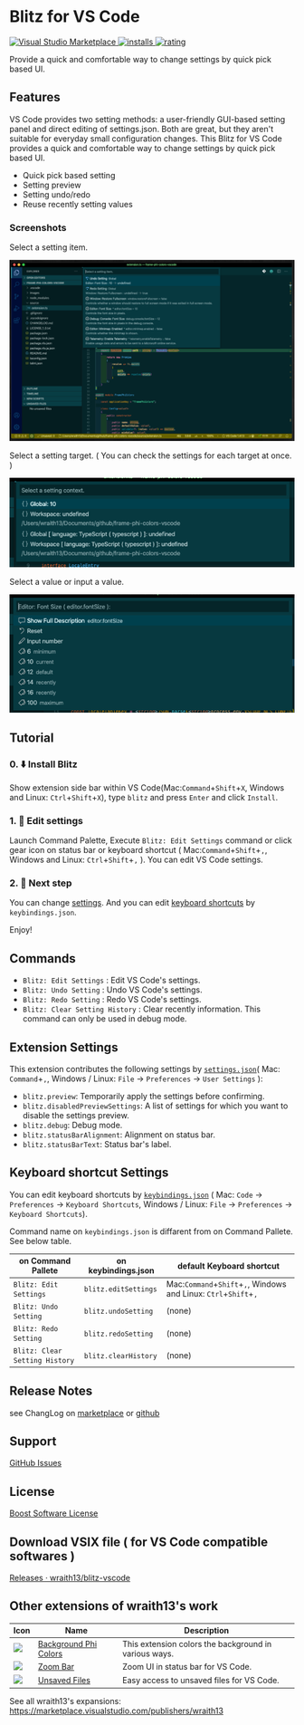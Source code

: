 # Blitz for VS Code

[![Visual Studio Marketplace](https://vsmarketplacebadge.apphb.com/version/wraith13.blitz.svg) ![installs](https://vsmarketplacebadge.apphb.com/installs/wraith13.blitz.svg) ![rating](https://vsmarketplacebadge.apphb.com/rating/wraith13.blitz.svg)](https://marketplace.visualstudio.com/items?itemName=wraith13.blitz)

Provide a quick and comfortable way to change settings by quick pick based UI.

## Features

VS Code provides two setting methods: a user-friendly GUI-based setting panel and direct editing of settings.json. Both are great, but they aren't suitable for everyday small configuration changes. This Blitz for VS Code provides a quick and comfortable way to change settings by quick pick based UI.

- Quick pick based setting
- Setting preview
- Setting undo/redo
- Reuse recently setting values

### Screenshots

Select a setting item.

![screenshot](images/screenshot.0.png)

Select a setting target. ( You can check the settings for each target at once. )

![screenshot](images/screenshot.1.png)

Select a value or input a value.

![screenshot](images/screenshot.2.png)

## Tutorial

### 0. ⬇️ Install Blitz

Show extension side bar within VS Code(Mac:`Command`+`Shift`+`X`, Windows and Linux: `Ctrl`+`Shift`+`X`), type `blitz` and press `Enter` and click `Install`.

### 1. 🚀 Edit settings

Launch Command Palette, Execute `Blitz: Edit Settings` command or click gear icon on status bar or keyboard shortcut ( Mac:`Command`+`Shift`+`,`, Windows and Linux: `Ctrl`+`Shift`+`,` ). You can edit VS Code settings.

### 2. 🔧 Next step

You can change [settings](#extension-settings). And you can edit [keyboard shortcuts](#keyboard-shortcut-settings) by `keybindings.json`.

Enjoy!

## Commands

* `Blitz: Edit Settings` : Edit VS Code's settings.
* `Blitz: Undo Setting` : Undo VS Code's settings.
* `Blitz: Redo Setting` : Redo VS Code's settings.
* `Blitz: Clear Setting History` : Clear recently information. This command can only be used in debug mode.

## Extension Settings

This extension contributes the following settings by [`settings.json`](https://code.visualstudio.com/docs/customization/userandworkspace#_creating-user-and-workspace-settings)( Mac: `Command`+`,`, Windows / Linux: `File` -> `Preferences` -> `User Settings` ):

* `blitz.preview`: Temporarily apply the settings before confirming.
* `blitz.disabledPreviewSettings`: A list of settings for which you want to disable the settings preview.
* `blitz.debug`: Debug mode.
* `blitz.statusBarAlignment`: Alignment on status bar.
* `blitz.statusBarText`: Status bar's label.

## Keyboard shortcut Settings

You can edit keyboard shortcuts by [`keybindings.json`](https://code.visualstudio.com/docs/customization/keybindings#_customizing-shortcuts)
( Mac: `Code` -> `Preferences` -> `Keyboard Shortcuts`, Windows / Linux: `File` -> `Preferences` -> `Keyboard Shortcuts`).

Command name on `keybindings.json` is diffarent from on Command Pallete. See below table.

|on Command Pallete|on keybindings.json|default Keyboard shortcut|
|-|-|-|
|`Blitz: Edit Settings`|`blitz.editSettings`|Mac:`Command`+`Shift`+`,`, Windows and Linux: `Ctrl`+`Shift`+`,`|
|`Blitz: Undo Setting`|`blitz.undoSetting`|(none)|
|`Blitz: Redo Setting`|`blitz.redoSetting`|(none)|
|`Blitz: Clear Setting History`|`blitz.clearHistory`|(none)|

## Release Notes

see ChangLog on [marketplace](https://marketplace.visualstudio.com/items/wraith13.blitz/changelog) or [github](https://github.com/wraith13/blitz-vscode/blob/master/CHANGELOG.md)

## Support

[GitHub Issues](https://github.com/wraith13/blitz-vscode/issues)

## License

[Boost Software License](https://github.com/wraith13/blitz-vscode/blob/master/LICENSE_1_0.txt)

## Download VSIX file ( for VS Code compatible softwares )

[Releases · wraith13/blitz-vscode](https://github.com/wraith13/blitz-vscode/releases)

## Other extensions of wraith13's work

|Icon|Name|Description|
|---|---|---|
|![](https://wraith13.gallerycdn.vsassets.io/extensions/wraith13/background-phi-colors/3.1.0/1581619161244/Microsoft.VisualStudio.Services.Icons.Default) |[Background Phi Colors](https://marketplace.visualstudio.com/items?itemName=wraith13.background-phi-colors)|This extension colors the background in various ways.|
|![](https://wraith13.gallerycdn.vsassets.io/extensions/wraith13/zoombar-vscode/1.2.1/1563089420894/Microsoft.VisualStudio.Services.Icons.Default) |[Zoom Bar](https://marketplace.visualstudio.com/items?itemName=wraith13.zoombar-vscode)|Zoom UI in status bar for VS Code.|
|![](https://wraith13.gallerycdn.vsassets.io/extensions/wraith13/unsaved-files-vscode/2.1.1/1562823380255/Microsoft.VisualStudio.Services.Icons.Default) |[Unsaved Files](https://marketplace.visualstudio.com/items?itemName=wraith13.unsaved-files-vscode)|Easy access to unsaved files for VS Code.|

See all wraith13's  expansions: <https://marketplace.visualstudio.com/publishers/wraith13>
